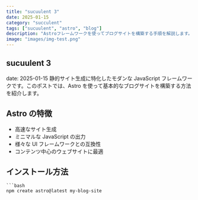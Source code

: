 ```yaml
---
title: "sucuulent 3"
date: 2025-01-15
category: "succulent"
tags: ["sucuulent", "astro", "blog"]
description: "Astroフレームワークを使ってブログサイトを構築する手順を解説します。"
image: "images/img-test.png"
---
```


## sucuulent 3

date: 2025-01-15 静的サイト生成に特化したモダンな JavaScript フレームワークです。このポストでは、Astro を使って基本的なブログサイトを構築する方法を紹介します。

## Astro の特徴

- 高速なサイト生成
- ミニマルな JavaScript の出力
- 様々な UI フレームワークとの互換性
- コンテンツ中心のウェブサイトに最適

## インストール方法

    ```bash
    npm create astro@latest my-blog-site

```

```
